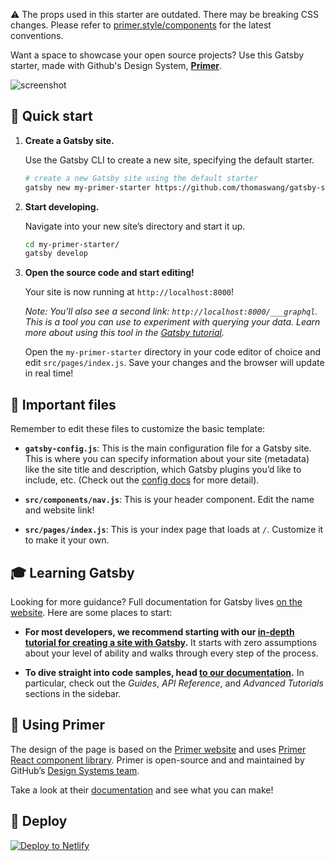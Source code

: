 ⚠️ The props used in this starter are outdated. There may be breaking CSS changes. Please refer to [primer.style/components](https://primer.style/components) for the latest conventions.

Want a space to showcase your open source projects? Use this Gatsby starter, made with Github's Design System, **[Primer](https://github.com/primer)**.

![screenshot](./static/share.jpg)

## 🚀 Quick start

1.  **Create a Gatsby site.**

    Use the Gatsby CLI to create a new site, specifying the default starter.

    ```sh
    # create a new Gatsby site using the default starter
    gatsby new my-primer-starter https://github.com/thomaswang/gatsby-starter-primer
    ```

1.  **Start developing.**

    Navigate into your new site’s directory and start it up.

    ```sh
    cd my-primer-starter/
    gatsby develop
    ```

1.  **Open the source code and start editing!**

    Your site is now running at `http://localhost:8000`!

    _Note: You'll also see a second link: _`http://localhost:8000/___graphql`_. This is a tool you can use to experiment with querying your data. Learn more about using this tool in the [Gatsby tutorial](https://www.gatsbyjs.org/tutorial/part-five/#introducing-graphiql)._

    Open the `my-primer-starter` directory in your code editor of choice and edit `src/pages/index.js`. Save your changes and the browser will update in real time!

## 🔔 Important files

Remember to edit these files to customize the basic template:

- **`gatsby-config.js`**: This is the main configuration file for a Gatsby site. This is where you can specify information about your site (metadata) like the site title and description, which Gatsby plugins you’d like to include, etc. (Check out the [config docs](https://www.gatsbyjs.org/docs/gatsby-config/) for more detail).

- **`src/components/nav.js`**: This is your header component. Edit the name and website link!

- **`src/pages/index.js`**: This is your index page that loads at `/`. Customize it to make it your own.

## 🎓 Learning Gatsby

Looking for more guidance? Full documentation for Gatsby lives [on the website](https://www.gatsbyjs.org/). Here are some places to start:

- **For most developers, we recommend starting with our [in-depth tutorial for creating a site with Gatsby](https://www.gatsbyjs.org/tutorial/).** It starts with zero assumptions about your level of ability and walks through every step of the process.

- **To dive straight into code samples, head [to our documentation](https://www.gatsbyjs.org/docs/).** In particular, check out the _Guides_, _API Reference_, and _Advanced Tutorials_ sections in the sidebar.

## 🔷 Using Primer

The design of the page is based on the [Primer website](https://github.com/primer/primer.style) and uses [Primer React component library](https://primer.style/components). Primer is open-source and and maintained by GitHub’s [Design Systems team](https://primer.style/team).

Take a look at their [documentation](https://styleguide.github.com/primer/) and see what you can make!

## 💫 Deploy

[![Deploy to Netlify](https://www.netlify.com/img/deploy/button.svg)](https://app.netlify.com/start/deploy?repository=https://github.com/thomaswangio/gatsby-starter-primer)
